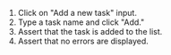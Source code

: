1. Click on "Add a new task" input.
2. Type a task name and click "Add."
3. Assert that the task is added to the list.
4. Assert that no errors are displayed.